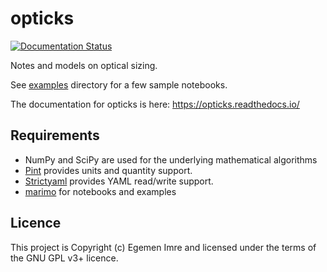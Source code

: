 # opticks
[![Documentation Status](https://readthedocs.org/projects/opticks/badge/?version=latest)](https://opticks.readthedocs.io/en/latest/?badge=latest)

Notes and models on optical sizing.

See [examples](docs/examples) directory for a few sample notebooks.

The documentation for opticks is here: <https://opticks.readthedocs.io/>

## Requirements

- NumPy and SciPy are used for the underlying mathematical algorithms
- [Pint](https://github.com/hgrecco/pint) provides units and quantity support.
- [Strictyaml](https://github.com/crdoconnor/strictyaml) provides YAML read/write support.
- [marimo](https://github.com/marimo-team/marimo) for notebooks and examples


## Licence

This project is Copyright (c) Egemen Imre and licensed under the terms of the GNU GPL v3+ licence.
